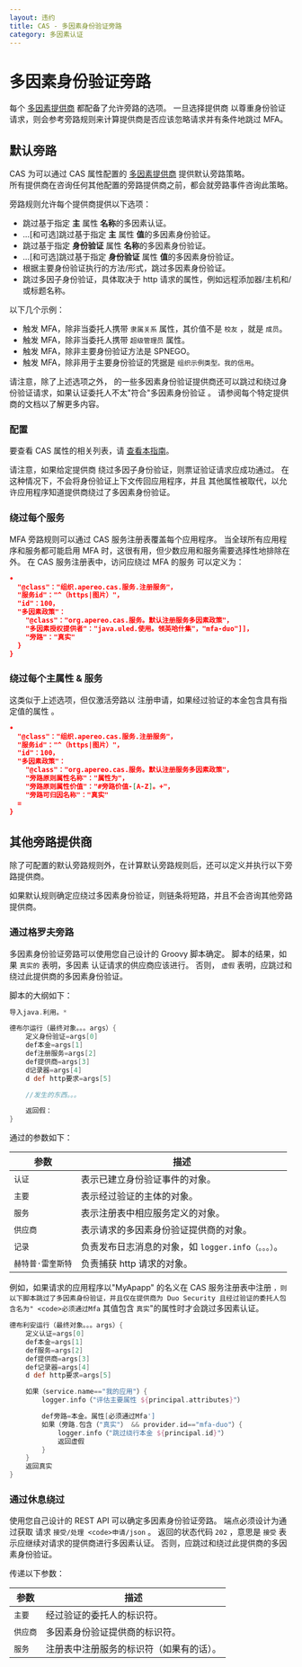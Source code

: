 ```yaml
---
layout: 违约
title: CAS - 多因素身份验证旁路
category: 多因素认证
---
```


# 多因素身份验证旁路

每个 [多因素提供商](Configuring-Multifactor-Authentication.html) 都配备了允许旁路的选项。 一旦选择提供商 以尊重身份验证请求，则会参考旁路规则来计算提供商是否应该忽略请求并有条件地跳过 MFA。

## 默认旁路

CAS 为可以通过 CAS 属性配置的 [多因素提供商](Configuring-Multifactor-Authentication.html) 提供默认旁路策略。  
所有提供商在咨询任何其他配置的旁路提供商之前，都会就旁路事件咨询此策略。

旁路规则允许每个提供商提供以下选项：

- 跳过基于指定 **主** 属性 **名称**的多因素认证。
- ...[和可选]跳过基于指定 **主** 属性 **值**的多因素身份验证。
- 跳过基于指定 **身份验证** 属性 **名称**的多因素身份验证。
- ...[和可选]跳过基于指定 **身份验证** 属性 **值**的多因素身份验证。
- 根据主要身份验证执行的方法/形式，跳过多因素身份验证。
- 跳过多因子身份验证，具体取决于 http 请求的属性，例如远程添加器/主机和/或标题名称。

以下几个示例：

- 触发 MFA，除非当委托人携带 `隶属关系` 属性，其价值不是 `校友` ，就是 `成员`。
- 触发 MFA，除非当委托人携带 `超级管理员` 属性。
- 触发 MFA，除非主要身份验证方法是 SPNEGO。
- 触发 MFA，除非用于主要身份验证的凭据是 `组织示例类型。我的信用`。

请注意，除了上述选项之外， 的一些多因素身份验证提供商还可以跳过和绕过身份验证请求，如果认证委托人不太"符合"多因素身份验证 。 请参阅每个特定提供商的文档以了解更多内容。

### 配置

要查看 CAS 属性的相关列表，请 [查看本指南](../configuration/Configuration-Properties.html#multifactor-authentication)。

请注意，如果给定提供商 绕过多因子身份验证，则票证验证请求应成功通过。 在这种情况下，不会将身份验证上下文传回应用程序，并且 其他属性被取代，以允许应用程序知道提供商绕过了多因素身份验证。

### 绕过每个服务

MFA 旁路规则可以通过 CAS 服务注册表覆盖每个应用程序。 当全球所有应用程序和服务都可能启用 MFA 时，这很有用，但少数应用和服务需要选择性地排除在外。 在 CAS 服务注册表中，访问应绕过 MFA 的服务 可以定义为：

```json
•
  "@class"："组织.apereo.cas.服务.注册服务"，
  "服务id"："^（https|图片）"，
  "id"：100，
  "多因素政策"：
    "@class"："org.apereo.cas.服务。默认注册服务多因素政策"，
    "多因素授权提供者"："java.uled.使用。领英哈什集"，"mfa-duo"]]，
    "旁路"："真实"
  }
}
```

### 绕过每个主属性 & 服务

这类似于上述选项，但仅激活旁路以 注册申请，如果经过验证的本金包含具有指定值的属性 。

```json
•
  "@class"："组织.apereo.cas.服务.注册服务"，
  "服务id"："^（https|图片）"，
  "id"：100，
  "多因素政策"：
    "@class"："org.apereo.cas.服务。默认注册服务多因素政策"，
    "旁路原则属性名称"："属性为"，
    "旁路原则属性价值"："#旁路价值-[A-Z]。+"，
    "旁路可归因名称"："真实"
  =
}
```

## 其他旁路提供商

除了可配置的默认旁路规则外，在计算默认旁路规则后，还可以定义并执行以下旁路提供商。

如果默认规则确定应绕过多因素身份验证，则链条将短路，并且不会咨询其他旁路提供商。

### 通过格罗夫旁路

多因素身份验证旁路可以使用您自己设计的 Groovy 脚本确定。 脚本的结果，如果 `真实的` 表明，多因素 认证请求的供应商应该进行。 否则， `虚假` 表明，应跳过和绕过此提供商的多因素身份验证。

脚本的大纲如下：

```groovy
导入java.利用。*

德布尔运行（最终对象。。。args）{
    定义身份验证=args[0]
    def本金=args[1]
    def注册服务=args[2]
    def提供商=args[3]
    d记录器=args[4]
    d def http要求=args[5]

    //发生的东西。。。

    返回假：
}
```

通过的参数如下：

| 参数         | 描述                                |
| ---------- | --------------------------------- |
| `认证`       | 表示已建立身份验证事件的对象。                   |
| `主要`       | 表示经过验证的主体的对象。                     |
| `服务`       | 表示注册表中相应服务定义的对象。                  |
| `供应商`      | 表示请求的多因素身份验证提供商的对象。               |
| `记录`       | 负责发布日志消息的对象，如 `logger.info（。。。）`。 |
| `赫特普·雷奎斯特` | 负责捕获 http 请求的对象。                  |

例如，如果请求的应用程序以"MyApapp"</code> 的名义在 CAS 服务注册表中注册 `，则以下脚本跳过了多因素身份验证，并且仅在提供商为 Duo Security 且经过验证的委托人包含名为" <code>必须通过Mfa` 其值包含 `真实`"的属性时才会跳过多因素认证。

```groovy
德布利安运行（最终对象。。。args）{
    定义认证=args[0]
    def本金=args[1]
    def服务=args[2]
    def提供商=args[3]
    def记录器=args[4]
    d def http要求=args[5]

    如果（service.name=="我的应用"）{
        logger.info（"评估主要属性 ${principal.attributes}"）

        def旁路=本金。属性[必须通过Mfa']
        如果（旁路.包含（"真实"） && provider.id=="mfa-duo"）{
            logger.info（"跳过绕行本金 ${principal.id}"）
            返回虚假
        }
    }
    返回真实
}
```

### 通过休息绕过

使用您自己设计的 REST API 可以确定多因素身份验证旁路。 端点必须设计为通过获取</code> 请求 `接受/处理 <code>申请/json` 。 返回的状态代码 `202` ，意思是 `接受` 表示应继续对请求的提供商进行多因素认证。 否则，应跳过和绕过此提供商的多因素身份验证。

传递以下参数：

| 参数    | 描述                   |
| ----- | -------------------- |
| `主要`  | 经过验证的委托人的标识符。        |
| `供应商` | 多因素身份验证提供商的标识符。      |
| `服务`  | 注册表中注册服务的标识符（如果有的话）。 |
